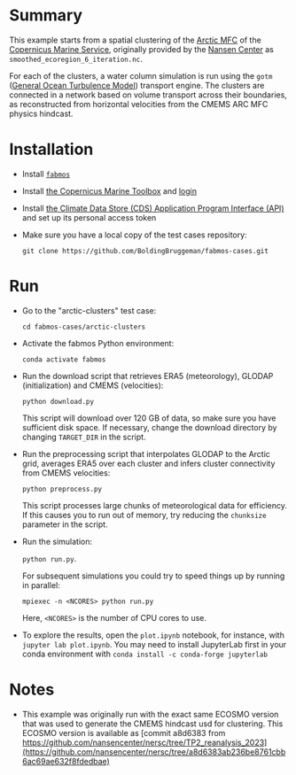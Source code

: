 # Summary

This example starts from a spatial clustering of the [Arctic MFC](https://marine.copernicus.eu/about/producers/arctic-mfc)
of the [Copernicus Marine Service](https://marine.copernicus.eu/), originally
provided by the [Nansen Center](https://nersc.no/en/) as `smoothed_ecoregion_6_iteration.nc`.

For each of the clusters, a water column simulation is run using the `gotm`
([General Ocean Turbulence Model](https://gotm.net)) transport engine.
The clusters are connected in a network based on volume transport across their
boundaries, as reconstructed from horizontal velocities from the CMEMS ARC MFC
physics hindcast.

# Installation

* Install [`fabmos`](https://github.com/BoldingBruggeman/fabmos/wiki)

* Install [the Copernicus Marine Toolbox](https://toolbox-docs.marine.copernicus.eu/)
  and [login](https://toolbox-docs.marine.copernicus.eu/en/v2.0.0/usage/login-usage.html)

* Install [the Climate Data Store (CDS) Application Program Interface (API)](https://cds.climate.copernicus.eu/how-to-api)
  and set up its personal access token

* Make sure you have a local copy of the test cases repository:
  
   `git clone https://github.com/BoldingBruggeman/fabmos-cases.git`


# Run
* Go to the "arctic-clusters" test case:

  `cd fabmos-cases/arctic-clusters`

* Activate the fabmos Python environment:
  
  `conda activate fabmos`

* Run the download script that retrieves ERA5 (meteorology), GLODAP
  (initialization) and CMEMS (velocities):

  `python download.py`

  This script will download over 120 GB of data, so make sure you have
  sufficient disk space. If necessary, change the download directory by
  changing `TARGET_DIR` in the script.

* Run the preprocessing script that interpolates GLODAP to the Arctic grid,
  averages ERA5 over each cluster and infers cluster connectivity from CMEMS
  velocities:

  `python preprocess.py`

  This script processes large chunks of meteorological data for efficiency.
  If this causes you to run out of memory, try reducing the `chunksize`
  parameter in the script.

* Run the simulation:

   `python run.py`.

  For subsequent simulations you could try to speed things up by running in
  parallel:
  
  `mpiexec -n <NCORES> python run.py`
  
  Here, `<NCORES>` is the number of CPU cores to use.

* To explore the results, open the `plot.ipynb` notebook, for instance, with
  `jupyter lab plot.ipynb`. You may need to install JupyterLab first in your
  conda environment with `conda install -c conda-forge jupyterlab`

# Notes

* This example was originally run with the exact same ECOSMO version that was
  used to generate the CMEMS hindcast usd for clustering. This ECOSMO version
  is available as [commit a8d6383 from https://github.com/nansencenter/nersc/tree/TP2_reanalysis_2023](https://github.com/nansencenter/nersc/tree/a8d6383ab236be8761cbb6ac69ae632f8fdedbae)
    